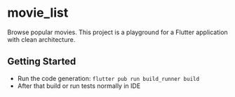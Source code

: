 # movie_list

Browse popular movies. This project is a playground for a Flutter application with clean
architecture.

## Getting Started

* Run the code generation: `flutter pub run build_runner build`
* After that build or run tests normally in IDE
